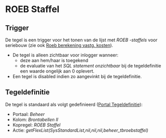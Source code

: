 # ROEB Staffel

## Trigger

De tegel is een trigger voor het tonen van de lijst met *ROEB -staffels* voor seriebouw (zie ook [Roeb berekening vastg. kosten](../../../../instellen_inrichten/roeb_berekening_vastg._kosten.md)).

- De tegel is alleen zichtbaar voor inlogger wanneer:
  - deze aan hem/haar is toegekend
  - de evaluatie van het *SQL statement onzichtbaar* bij de tegeldefinitie een waarde ongelijk aan 0 oplevert.
- Een tegel is disabled indien zo aangevinkt bij de tegeldefinitie.

## Tegeldefinitie

De tegel is standaard als volgt gedefinieerd ([Portal Tegeldefinitie](../../../../instellen_inrichten/portaldefinitie/portal_tegel.md)):

- Portaal: *Beheer*
- Kolom: *Brontabellen II*
- Kopregel: *ROEB Staffel*
- Actie: *getFlexList(SysStandardList,nil,nil,nil,beheer_tbroebstaffel)*
